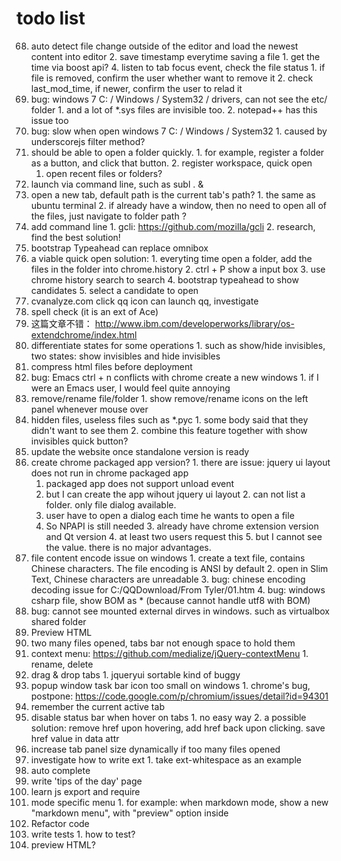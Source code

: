 # todo list

68. auto detect file change outside of the editor and load the newest content into editor
    2. save timestamp everytime saving a file
        1. get the time via boost api?
    4. listen to tab focus event, check the file status
        1. if file is removed, confirm the user whether want to remove it
        2. check last\_mod\_time, if newer, confirm the user to relad it
111. bug: windows 7 C: / Windows / System32 / drivers, can not see the etc/ folder
    1. and a lot of *.sys files are invisible too.
    2. notepad++ has this issue too
112. bug: slow when open windows 7 C: / Windows / System32
    1. caused by underscorejs filter method?
118. should be able to open a folder quickly.
    1. for example, register a folder as a button, and click that button.
    2. register workspace, quick open
        1. open recent files or folders?
125. launch via command line, such as subl . &
133. open a new tab, default path is the current tab's path?
    1. the same as ubuntu terminal
    2. if already have a window, then no need to open all of the files, just navigate to folder path ?
140. add command line
    1. gcli: https://github.com/mozilla/gcli
    2. research, find the best solution!
160. bootstrap Typeahead can replace omnibox
161. a viable quick open solution:
    1. everyting time open a folder, add the files in the folder into chrome.history
    2. ctrl + P show a input box
    3. use chrome history search to search
    4. bootstrap typeahead to show candidates
    5. select a candidate to open
163. cvanalyze.com click qq icon can launch qq, investigate
166. spell check (it is an ext of Ace)
169. 这篇文章不错： http://www.ibm.com/developerworks/library/os-extendchrome/index.html
172. differentiate states for some operations
    1. such as show/hide invisibles, two states: show invisibles and hide invisibles
176. compress html files before deployment
177. bug: Emacs ctrl + n conflicts with chrome create a new windows
    1. if I were an Emacs user, I would feel quite annoying
182. remove/rename file/folder
    1. show remove/rename icons on the left panel whenever mouse over
188. hidden files, useless files such as *.pyc
    1. some body said that they didn't want to see them
    2. combine this feature together with show invisibles quick button?
191. update the website once standalone version is ready
192. create chrome packaged app version?
    1. there are issue: jquery ui layout does not run in chrome packaged app
        1. packaged app does not support unload event
        2. but I can create the app wihout jquery ui layout
    2. can not list a folder. only file dialog available.
        1. user have to open a dialog each time he wants to open a file
        2. So NPAPI is still needed
    3. already have chrome extension version and Qt version
    4. at least two users request this
    5. but I cannot see the value. there is no major advantages.
194. file content encode issue on windows
    1. create a text file, contains Chinese characters. The file encoding is ANSI by default
    2. open in Slim Text, Chinese characters are unreadable
    3. bug: chinese encoding decoding issue for C:/QQDownload/From Tyler/01.htm
    4. bug: windows csharp file, show BOM as * (because cannot handle utf8 with BOM)
200. bug: cannot see mounted external dirves in windows. such as virtualbox shared folder
202. Preview HTML
211. two many files opened, tabs bar not enough space to hold them
212. context menu: https://github.com/medialize/jQuery-contextMenu
    1. rename, delete
214. drag & drop tabs
    1. jqueryui sortable kind of buggy
216. popup window task bar icon too small on windows
    1. chrome's bug, postpone: https://code.google.com/p/chromium/issues/detail?id=94301
218. remember the current active tab
221. disable status bar when hover on tabs
    1. no easy way
    2. a possible solution: remove href upon hovering, add href back upon clicking. save href value in data attr
230. increase tab panel size dynamically if too many files opened
231. investigate how to write ext
    1. take ext-whitespace as an example
232. auto complete
233. write 'tips of the day' page
234. learn js export and require
235. mode specific menu
    1. for example: when markdown mode, show a new "markdown menu", with "preview" option inside
236. Refactor code
237. write tests
    1. how to test?
238. preview HTML?
